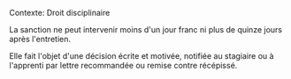 Contexte: Droit disciplinaire

La sanction ne peut intervenir moins d'un jour franc ni plus de quinze jours après l'entretien.

Elle fait l'objet d'une décision écrite et motivée, notifiée au stagiaire ou à l'apprenti par lettre recommandée ou remise contre récépissé.
